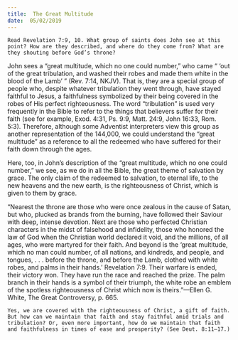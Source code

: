 ```yaml
---
title:  The Great Multitude
date:  05/02/2019
---
```


`Read Revelation 7:9, 10. What group of saints does John see at this point? How are they described, and where do they come from? What are they shouting before God’s throne?`

John sees a “great multitude, which no one could number,” who came “ ‘out of the great tribulation, and washed their robes and made them white in the blood of the Lamb’ ” (Rev. 7:14, NKJV). That is, they are a special group of people who, despite whatever tribulation they went through, have stayed faithful to Jesus, a faithfulness symbolized by their being covered in the robes of His perfect righteousness. The word “tribulation” is used very frequently in the Bible to refer to the things that believers suffer for their faith (see for example, Exod. 4:31, Ps. 9:9, Matt. 24:9, John 16:33, Rom. 5:3). Therefore, although some Adventist interpreters view this group as another representation of the 144,000, we could understand the “great multitude” as a reference to all the redeemed who have suffered for their faith down through the ages.

Here, too, in John’s description of the “great multitude, which no one could number,” we see, as we do in all the Bible, the great theme of salvation by grace. The only claim of the redeemed to salvation, to eternal life, to the new heavens and the new earth, is the righteousness of Christ, which is given to them by grace.

“Nearest the throne are those who were once zealous in the cause of Satan, but who, plucked as brands from the burning, have followed their Saviour with deep, intense devotion. Next are those who perfected Christian characters in the midst of falsehood and infidelity, those who honored the law of God when the Christian world declared it void, and the millions, of all ages, who were martyred for their faith. And beyond is the ‘great multitude, which no man could number, of all nations, and kindreds, and people, and tongues, . . . before the throne, and before the Lamb, clothed with white robes, and palms in their hands.’ Revelation 7:9. Their warfare is ended, their victory won. They have run the race and reached the prize. The palm branch in their hands is a symbol of their triumph, the white robe an emblem of the spotless righteousness of Christ which now is theirs.”—Ellen G. White, The Great Controversy, p. 665.

`Yes, we are covered with the righteousness of Christ, a gift of faith. But how can we maintain that faith and stay faithful amid trials and tribulation? Or, even more important, how do we maintain that faith and faithfulness in times of ease and prosperity? (See Deut. 8:11–17.)`